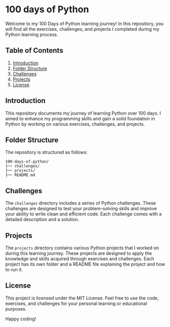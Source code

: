 # 100 days of Python

Welcome to my 100 Days of Python learning journey! In this repository, you will find all the exercises, challenges, and projects I completed during my Python learning process.

## Table of Contents

1. [Introduction](#introduction)
2. [Folder Structure](#folder-structure)
3. [Challenges](#challenges)
4. [Projects](#projects)
5. [License](#license)

## Introduction

This repository documents my journey of learning Python over 100 days. I aimed to enhance my programming skills and gain a solid foundation in Python by working on various exercises, challenges, and projects.

## Folder Structure

The repository is structured as follows:

    100-days-of-python/
    ├── challenges/
    ├── projects/
    ├── README.md

## Challenges

The `challenges` directory includes a series of Python challenges. These challenges are designed to test your problem-solving skills and improve your ability to write clean and efficient code. Each challenge comes with a detailed description and a solution.

## Projects

The `projects` directory contains various Python projects that I worked on during this learning journey. These projects are designed to apply the knowledge and skills acquired through exercises and challenges. Each project has its own folder and a README file explaining the project and how to run it.

## License

This project is licensed under the MIT License. Feel free to use the code, exercises, and challenges for your personal learning or educational purposes.

Happy coding!

